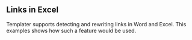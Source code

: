 ## Links in Excel

Templater supports detecting and rewriting links in Word and Excel.
This examples shows how such a feature would be used.